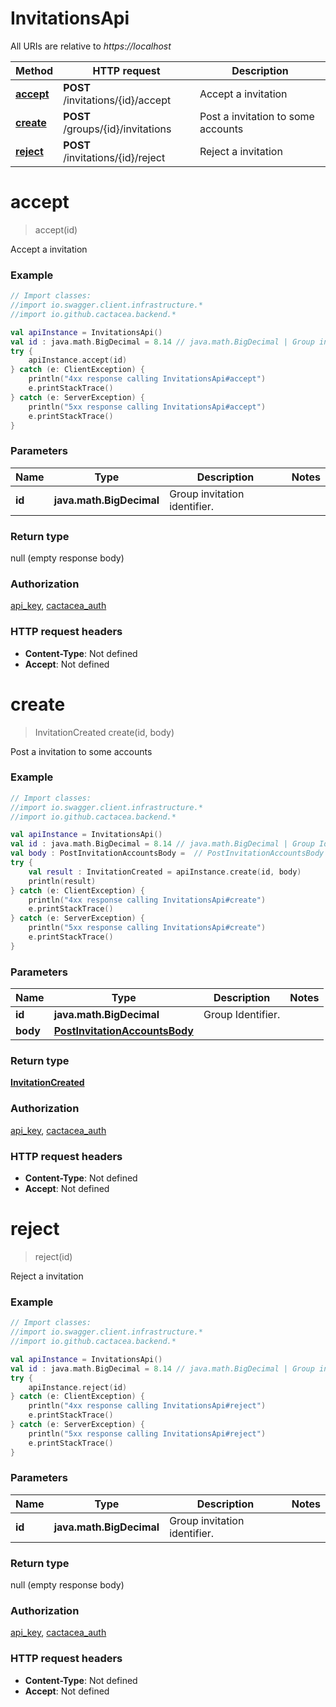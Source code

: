 # InvitationsApi

All URIs are relative to *https://localhost*

Method | HTTP request | Description
------------- | ------------- | -------------
[**accept**](InvitationsApi.md#accept) | **POST** /invitations/{id}/accept | Accept a invitation
[**create**](InvitationsApi.md#create) | **POST** /groups/{id}/invitations | Post a invitation to some accounts
[**reject**](InvitationsApi.md#reject) | **POST** /invitations/{id}/reject | Reject a invitation


<a name="accept"></a>
# **accept**
> accept(id)

Accept a invitation

### Example
```kotlin
// Import classes:
//import io.swagger.client.infrastructure.*
//import io.github.cactacea.backend.*

val apiInstance = InvitationsApi()
val id : java.math.BigDecimal = 8.14 // java.math.BigDecimal | Group invitation identifier.
try {
    apiInstance.accept(id)
} catch (e: ClientException) {
    println("4xx response calling InvitationsApi#accept")
    e.printStackTrace()
} catch (e: ServerException) {
    println("5xx response calling InvitationsApi#accept")
    e.printStackTrace()
}
```

### Parameters

Name | Type | Description  | Notes
------------- | ------------- | ------------- | -------------
 **id** | **java.math.BigDecimal**| Group invitation identifier. |

### Return type

null (empty response body)

### Authorization

[api_key](../README.md#api_key), [cactacea_auth](../README.md#cactacea_auth)

### HTTP request headers

 - **Content-Type**: Not defined
 - **Accept**: Not defined

<a name="create"></a>
# **create**
> InvitationCreated create(id, body)

Post a invitation to some accounts

### Example
```kotlin
// Import classes:
//import io.swagger.client.infrastructure.*
//import io.github.cactacea.backend.*

val apiInstance = InvitationsApi()
val id : java.math.BigDecimal = 8.14 // java.math.BigDecimal | Group Identifier.
val body : PostInvitationAccountsBody =  // PostInvitationAccountsBody | 
try {
    val result : InvitationCreated = apiInstance.create(id, body)
    println(result)
} catch (e: ClientException) {
    println("4xx response calling InvitationsApi#create")
    e.printStackTrace()
} catch (e: ServerException) {
    println("5xx response calling InvitationsApi#create")
    e.printStackTrace()
}
```

### Parameters

Name | Type | Description  | Notes
------------- | ------------- | ------------- | -------------
 **id** | **java.math.BigDecimal**| Group Identifier. |
 **body** | [**PostInvitationAccountsBody**](PostInvitationAccountsBody.md)|  |

### Return type

[**InvitationCreated**](InvitationCreated.md)

### Authorization

[api_key](../README.md#api_key), [cactacea_auth](../README.md#cactacea_auth)

### HTTP request headers

 - **Content-Type**: Not defined
 - **Accept**: Not defined

<a name="reject"></a>
# **reject**
> reject(id)

Reject a invitation

### Example
```kotlin
// Import classes:
//import io.swagger.client.infrastructure.*
//import io.github.cactacea.backend.*

val apiInstance = InvitationsApi()
val id : java.math.BigDecimal = 8.14 // java.math.BigDecimal | Group invitation identifier.
try {
    apiInstance.reject(id)
} catch (e: ClientException) {
    println("4xx response calling InvitationsApi#reject")
    e.printStackTrace()
} catch (e: ServerException) {
    println("5xx response calling InvitationsApi#reject")
    e.printStackTrace()
}
```

### Parameters

Name | Type | Description  | Notes
------------- | ------------- | ------------- | -------------
 **id** | **java.math.BigDecimal**| Group invitation identifier. |

### Return type

null (empty response body)

### Authorization

[api_key](../README.md#api_key), [cactacea_auth](../README.md#cactacea_auth)

### HTTP request headers

 - **Content-Type**: Not defined
 - **Accept**: Not defined

